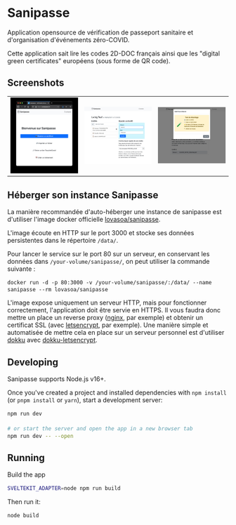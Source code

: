 # Sanipasse

Application opensource de vérification de passeport sanitaire et d'organisation d'événements zéro-COVID.

Cette application sait lire les codes 2D-DOC français ainsi que les "digital green certificates" européens (sous forme de QR code).

## Screenshots

<table>
    <tr>
    <td><img src="./docs/screenshots/main.jpg" width="250" />
    <td><img src="./docs/screenshots/event.jpg" width="250" />
    <td><img src="./docs/screenshots/test.jpg" width="250" />
</table>

## Héberger son instance Sanipasse

La manière recommandée d'auto-héberger une instance de sanipasse est d'utiliser l'image docker officielle
[lovasoa/sanipasse](https://hub.docker.com/repository/docker/lovasoa/sanipasse).

L'image écoute en HTTP sur le port 3000 et stocke ses données persistentes dans le répertoire `/data/`.

Pour lancer le service sur le port 80 sur un serveur, en conservant les données dans `/your-volume/sanipasse/`,
on peut utiliser la commande suivante :

```
docker run -d -p 80:3000 -v /your-volume/sanipasse/:/data/ --name sanipasse --rm lovasoa/sanipasse
```

L'image expose uniquement un serveur HTTP, mais pour fonctionner correctement, l'application doit être servie en HTTPS.
Il vous faudra donc mettre un place un reverse proxy ([nginx](https://www.nginx.com/), par exemple)
et obtenir un certificat SSL (avec [letsencrypt](https://certbot.eff.org/lets-encrypt/sharedhost-nginx), par exemple).
Une manière simple et automatisée de mettre cela en place sur un serveur personnel est d'utiliser [dokku](https://dokku.com/)
avec [dokku-letsencrypt](https://github.com/dokku/dokku-letsencrypt#dokku-letsencrypt).

## Developing

Sanipasse supports Node.js v16+.

Once you've created a project and installed dependencies with `npm install` (or `pnpm install` or `yarn`), start a development server:

```bash
npm run dev

# or start the server and open the app in a new browser tab
npm run dev -- --open
```

## Running

Build the app

```bash
SVELTEKIT_ADAPTER=node npm run build
```

Then run it:

```bash
node build
```
